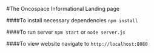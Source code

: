 #The Oncospace Informational Landing page

####To install necessary dependencies 
```npm install```

####To run server
```npm start``` or ```node server.js```

####To view website navigate to 
```http://localhost:8080```